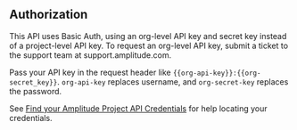 ## Authorization

This API uses Basic Auth, using an org-level API key and secret key instead of a project-level API key.
To request an org-level API key, submit a ticket to the support team at support.amplitude.com.

Pass your API key in the request header like `{{org-api-key}}:{{org-secret_key}}`. `org-api-key` replaces username, and `org-secret-key` replaces the password.

See [Find your Amplitude Project API Credentials](../find-api-credentials.md) for help locating your credentials. 